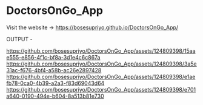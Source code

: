 # DoctorsOnGo_App

  Visit the website -> https://bosesupriyo.github.io/DoctorsOnGo_App/

OUTPUT - 


https://github.com/bosesupriyo/DoctorsOnGo_App/assets/124809398/15aae555-e856-4f1c-bf8a-3d1e4c6c867a
https://github.com/bosesupriyo/DoctorsOnGo_App/assets/124809398/3a5e31ac-f676-4bf4-a58b-ac26e2897428
https://github.com/bosesupriyo/DoctorsOnGo_App/assets/124809398/e1aefb78-0ca0-4b39-a2a3-f83d69043d64
https://github.com/bosesupriyo/DoctorsOnGo_App/assets/124809398/e701a640-0190-494e-b604-8a513b81e730

